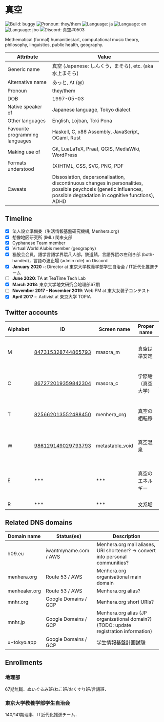 # 真空

![Build: buggy](https://img.shields.io/badge/build-buggy-yellow)
![Pronoun: they/them](https://img.shields.io/badge/pronoun-they/them-blueviolet)
![Language: ja](https://img.shields.io/badge/lang-ja-blue)
![Language: en](https://img.shields.io/badge/lang-en-green)
![Language: jbo](https://img.shields.io/badge/lang-jbo-green)
![Discord: 真空#0503](https://img.shields.io/badge/Discord-%E7%9C%9F%E7%A9%BA%230503-blue)

Methematical (formal) humanities/art, computational music theory, philosophy, linguistics, public health, geography.

Attribute | Value
----------|-------
Generic name | 真空 (Japanese: しんくう，まそら), etc. (aka 水上まそら)
Alternative name | あっと, At (@)
Pronoun | they/them
DOB | 1997-05-03
Native speaker of | Japanese language, Tokyo dialect
Other languages | English, Lojban, Toki Pona
Favourite programming languages | Haskell, C, x86 Assembly, JavaScript, OCaml, Rust
Making use of | Git, LuaLaTeX, Praat, QGIS, MediaWiki, WordPress
Formats understood | (X)HTML, CSS, SVG, PNG, PDF
Caveats | Dissosiation, depersonalisation, discontinuous changes in personalities, possible psychosis (genetic influences, possible degradation in cognitive functions), ADHD

## Timeline

- [x] 法人設立準備委（生活情報基盤研究機構, Menhera.org)
- [x] 想像地図研究所 (IML) 関東支部
- [x] Cyphanese Team member
- [x] Virtual World Alubis member (geography)
- [x] 猫股会会員，語学言語学界隈凡人部，鉄道鯖，言語界隈の左利き部 (both-handed)，言語の波止場 (admin role) on Discord
- [x] **January 2020 -**: Director at 東京大学教養学部学生自治会 / IT近代化推進チーム
- [ ] **June 2020**: TA at TeaTime Tech Lab
- [x] **March 2018**: 東京大学地文研究会地理部67期
- [ ] **November 2017 - November 2019**: Web PM at 東大女装子コンテスト 
- [x] **April 2017 -**: Activist at 東京大学 TOPIA

## Twitter accounts
Alphabet | ID | Screen name | Proper name | Description
---------|----|-------------|-------------|-------------
M | [847315328744865793](https://twitter.com/intent/user?user_id=847315328744865793) | masora_m | 真空は準安定 | 公開界隈リア垢——真空がみえる．
C | [867272019359842304](https://twitter.com/intent/user?user_id=867272019359842304) | masora_c | 学際垢（真空大学） | 大学用公開アカウント——越境する痴性．
T | [825662013552488450](https://twitter.com/intent/user?user_id=825662013552488450) | menhera_org | 真空の相転移 | 汎用鍵アカウント——真空を，もっと．
W | [986129149029793793](https://twitter.com/intent/user?user_id=986129149029793793) | metastable_void | 真空温泉 | 業務用アカウント——真空の，机の上．
E | *** | *** | 真空のエネルギー | 縮小アカウント——真空の「好き」が詰まってる．
R | *** | *** | 文系垢 | 鍵リア垢．

## Related DNS domains
Domain name | Status(es) | Description
------------|------------|-------------
h09.eu | iwantmyname.com / AWS | Menhera.org mail aliases, URI shortener? -> convert into personal communities?
menhera.org | Route 53 / AWS | Menhera.org organisational main domain
menhealer.org | Route 53 / AWS | Menhera.org alias?
mnhr.org | Google Domains / GCP | Menhera.org short URIs?
mnhr.jp | Google Domains / GCP | Menhera.org alias (JP organizational domain?) (TODO: update registration information)
u-tokyo.app | Google Domains / GCP | 学生情報基盤計画試験

## Enrollments

### 地理部

67期無職．ぬいぐるみ班/ねこ班/おくすり班/言語班．

### 東京大学教養学部学生自治会

140/141期理事．IT近代化推進チーム．
